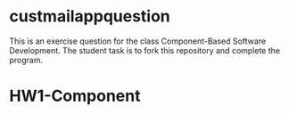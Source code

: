 # custmailappquestion
This is an exercise question for the class Component-Based Software Development.
The student task is to fork this repository and complete the program.
# HW1-Component
